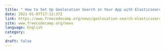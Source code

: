 ```yaml
---
title: " How to Set Up Geolocation Search in Your App with Elasticsearch "
date: 2021-01-07T17:12:37Z
link: https://www.freecodecamp.org/news/geolocation-search-elasticsearch/?utm_medium=RSS&utm_source=news.12bit.vn
site: www.freecodecamp.org/news
language: English
category:
  -   
draft: false
---
```

